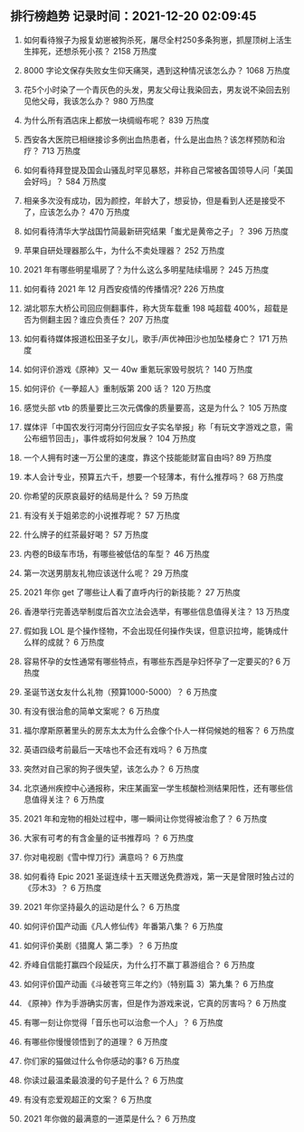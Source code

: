 
## 排行榜趋势 记录时间：2021-12-20 02:09:45
  
  1. 如何看待猴子为报复幼崽被狗杀死，屠尽全村250多条狗崽，抓屋顶树上活生生摔死，还想杀死小孩？ 2158 万热度
    
  2. 8000 字论文保存失败女生仰天痛哭，遇到这种情况该怎么办？ 1068 万热度
    
  3. 花5个小时染了一个青灰色的头发，男友父母让我染回去，男友说不染回去别见他父母，我该怎么办？ 980 万热度
    
  4. 为什么所有酒店床上都放一块绸缎布呢？ 839 万热度
    
  5. 西安各大医院已相继接诊多例出血热患者，什么是出血热？该怎样预防和治疗？ 713 万热度
    
  6. 如何看待拜登提及国会山骚乱时罕见暴怒，并称自己常被各国领导人问「美国会好吗」？ 584 万热度
    
  7. 相亲多次没有成功，因为颜控，年龄大了，想妥协，但是看到人还是接受不了，应该怎么办？ 470 万热度
    
  8. 如何看待清华大学战国竹简最新研究结果「蚩尤是黄帝之子」？ 396 万热度
    
  9. 苹果自研处理器那么牛，为什么不卖处理器？ 252 万热度
    
  10. 2021 年有哪些明星塌房了？为什么这么多明星陆续塌房？ 245 万热度
    
  11. 如何看待 2021 年 12 月西安疫情的传播情况? 226 万热度
    
  12. 湖北鄂东大桥公司回应侧翻事件，称大货车载重 198 吨超载 400%，超载是否为侧翻主因？谁应负责任？ 207 万热度
    
  13. 如何看待媒体报道松田圣子女儿，歌手/声优神田沙也加坠楼身亡？ 171 万热度
    
  14. 如何评价游戏《原神》又一 40w 重氪玩家毁号脱坑？ 140 万热度
    
  15. 如何评价《一拳超人》重制版第 200 话？ 120 万热度
    
  16. 感觉头部 vtb 的质量要比三次元偶像的质量要高，这是为什么？ 105 万热度
    
  17. 媒体评「中国农发行河南分行回应女子实名举报」称「有玩文字游戏之意，需公布细节回击」，事件或将如何发展？ 104 万热度
    
  18. 一个人拥有时速一万公里的速度，靠这个技能能财富自由吗? 89 万热度
    
  19. 本人会计专业，预算五六千，想要一个轻薄本，有什么推荐吗？ 68 万热度
    
  20. 你希望的灰原哀最好的结局是什么？ 59 万热度
    
  21. 有没有关于姐弟恋的小说推荐呢？ 57 万热度
    
  22. 什么牌子的红茶最好喝？ 57 万热度
    
  23. 内卷的B级车市场，有哪些被低估的车型？ 46 万热度
    
  24. 第一次送男朋友礼物应该送什么呢？ 29 万热度
    
  25. 2021 年你 get 了哪些让人看了直呼内行的新技能？ 27 万热度
    
  26. 香港举行完善选举制度后首次立法会选举，有哪些信息值得关注？ 13 万热度
    
  27. 假如我 LOL 是个操作怪物，不会出现任何操作失误，但意识拉垮，能铸成什么样的成就？ 6 万热度
    
  28. 容易怀孕的女性通常有哪些特点，有哪些东西是孕妇怀孕了一定要买的? 6 万热度
    
  29. 圣诞节送女友什么礼物（预算1000-5000）？ 6 万热度
    
  30. 有没有很治愈的简单文案呢？ 6 万热度
    
  31. 福尔摩斯原著里头的房东太太为什么会像个仆人一样伺候她的租客？ 6 万热度
    
  32. 英语四级考前最后一天啥也不会还有戏吗？ 6 万热度
    
  33. 突然对自己家的狗子很失望，该怎么办？ 6 万热度
    
  34. 北京通州疾控中心通报称，宋庄某画室一学生核酸检测结果阳性，还有哪些信息值得关注？ 6 万热度
    
  35. 2021 年和宠物的相处过程中，哪一瞬间让你觉得被治愈了？ 6 万热度
    
  36. 大家有可考的有含金量的证书推荐吗 ？ 6 万热度
    
  37. 你对电视剧《雪中悍刀行》满意吗？ 6 万热度
    
  38. 如何看待 Epic 2021 圣诞连续十五天赠送免费游戏，第一天是曾限时独占过的《莎木3》？ 6 万热度
    
  39. 2021 年你坚持最久的运动是什么？ 6 万热度
    
  40. 如何评价国产动画《凡人修仙传》年番第八集？ 6 万热度
    
  41. 如何评价美剧《猎魔人 第二季》？ 6 万热度
    
  42. 乔峰自信能打赢四个段延庆，为什么打不赢丁慕游组合？ 6 万热度
    
  43. 如何评价国产动画《斗破苍穹三年之约》（特别篇 3）第九集？ 6 万热度
    
  44. 《原神》作为手游确实厉害，但是作为游戏来说，它真的厉害吗？ 6 万热度
    
  45. 有哪一刻让你觉得「音乐也可以治愈一个人」？ 6 万热度
    
  46. 有哪些你慢慢领悟到了的道理？ 6 万热度
    
  47. 你们家的猫做过什么令你感动的事? 6 万热度
    
  48. 你读过最温柔最浪漫的句子是什么？ 6 万热度
    
  49. 有没有恋爱观超正的文案？ 6 万热度
    
  50. 2021 年你做的最满意的一道菜是什么？ 6 万热度
    